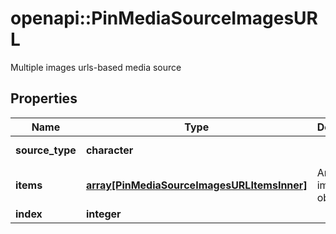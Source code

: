 # openapi::PinMediaSourceImagesURL

Multiple images urls-based media source

## Properties
Name | Type | Description | Notes
------------ | ------------- | ------------- | -------------
**source_type** | **character** |  | [optional] [Enum: [multiple_image_urls]] 
**items** | [**array[PinMediaSourceImagesURLItemsInner]**](PinMediaSourceImagesURL_items_inner.md) | Array with image objects. | [Max. items: 5] [Min. items: 2] 
**index** | **integer** |  | [optional] [Min: 0] 


